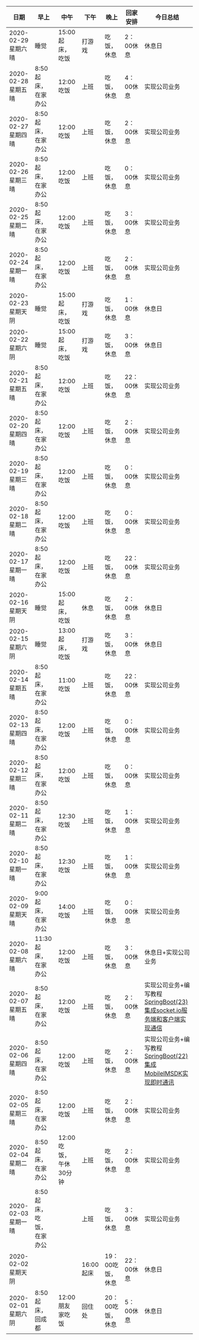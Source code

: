
| 日期 | 早上 | 中午 | 下午 | 晚上 | 回家安排 | 今日总结 |
| ------------------- | ------------------- | ------------------- | ------------------- | ------------------- | ------------------- | ------------------- |
| 2020-02-29 星期六 晴 | 睡觉 | 15:00起床，吃饭 | 打游戏 | 吃饭，休息 | 2：00休息  | 休息日 |
| 2020-02-28 星期五 晴 | 8:50起床，在家办公 | 12:00 吃饭 | 上班 | 吃饭，休息 | 4：00休息  | 实现公司业务 |
| 2020-02-27 星期四 晴 | 8:50起床，在家办公 | 12:00 吃饭 | 上班 | 吃饭，休息 | 2：00休息  | 实现公司业务 |
| 2020-02-26 星期三 晴 | 8:50起床，在家办公 | 12:00 吃饭 | 上班 | 吃饭，休息 | 0：00休息  | 实现公司业务 |
| 2020-02-25 星期二 晴 | 8:50起床，在家办公 | 12:00 吃饭 | 上班 | 吃饭，休息 | 3：00休息  | 实现公司业务 |
| 2020-02-24 星期一 晴 | 8:50起床，在家办公 | 12:00 吃饭 | 上班 | 吃饭，休息 | 2：00休息  | 实现公司业务 |
| 2020-02-23 星期天 阴 | 睡觉 | 15:00起床，吃饭 | 打游戏 | 吃饭，休息 | 1：00休息  | 休息日 |
| 2020-02-22 星期六 阴 | 睡觉 | 15:00起床，吃饭 | 打游戏 | 吃饭，休息 | 3：00休息  | 休息日 |
| 2020-02-21 星期五 晴 | 8:50起床，在家办公 | 12:00 吃饭 | 上班 | 吃饭，休息 | 22：00休息  | 实现公司业务 |
| 2020-02-20 星期四 晴 | 8:50起床，在家办公 | 12:00 吃饭 | 上班 | 吃饭，休息 | 2：00休息  | 实现公司业务 |
| 2020-02-19 星期三 晴 | 8:50起床，在家办公 | 12:00 吃饭 | 上班 | 吃饭，休息 | 0：00休息  | 实现公司业务 |
| 2020-02-18 星期二 晴 | 8:50起床，在家办公 | 12:00 吃饭 | 上班 | 吃饭，休息 | 0：00休息  | 实现公司业务 |
| 2020-02-17 星期一 晴 | 8:50起床，在家办公 | 12:00 吃饭 | 上班 | 吃饭，休息 | 22：00休息  | 实现公司业务 |
| 2020-02-16 星期天 阴 | 睡觉 | 15:00起床，吃饭 | 休息 | 吃饭，休息 | 2：00休息  | 休息日 |
| 2020-02-15 星期六 阴 | 睡觉 | 13:00起床，吃饭 | 打游戏 | 吃饭，休息 | 3：00休息  | 休息日 |
| 2020-02-14 星期五 晴 | 8:50起床，在家办公 | 11:00 吃饭 | 上班 | 吃饭，休息 | 22：00休息  | 实现公司业务 |
| 2020-02-13 星期四 晴 | 8:50起床，在家办公 | 12:00 吃饭 | 上班 | 吃饭，休息 | 0：00休息  | 实现公司业务 |
| 2020-02-12 星期三 晴 | 8:50起床，在家办公 | 12:00 吃饭 | 上班 | 吃饭，休息 | 0：00休息  | 实现公司业务 |
| 2020-02-11 星期二 晴 | 8:50起床，在家办公 | 12:30 吃饭 | 上班 | 吃饭，休息 | 1：00休息  | 实现公司业务 |
| 2020-02-10 星期一 晴 | 8:50起床，在家办公 | 12:30 吃饭 | 上班 | 吃饭，休息 | 1：00休息  | 实现公司业务 |
| 2020-02-09 星期天 晴 | 9:00起床，在家办公 | 14:00 吃饭 | 上班 | 吃饭，休息 | 0：00休息  | 实现公司业务 |
| 2020-02-08 星期六 晴 | 11:30起床，在家办公 | 12:00 吃饭 | 上班 | 吃饭，休息 | 3：00休息  | 休息日+实现公司业务 |
| 2020-02-07 星期五 晴 | 8:50起床，在家办公 | 12:00 吃饭 | 上班 | 吃饭，休息 | 2：00休息  | 实现公司业务+编写教程[SpringBoot(23) 集成socket.io服务端和客户端实现通信](https://zhengqing.blog.csdn.net/article/details/104217227) |
| 2020-02-06 星期四 晴 | 8:50起床，在家办公 | 12:00 吃饭 | 上班 | 吃饭，休息 | 2：00休息  | 实现公司业务+编写教程[SpringBoot(22) 集成MobileIMSDK实现即时通讯](https://zhengqing.blog.csdn.net/article/details/104196015) |
| 2020-02-05 星期三 晴 | 8:50起床，在家办公 | 12:00 吃饭 | 上班 | 吃饭，休息 | 2：00休息  | 实现公司业务 |
| 2020-02-04 星期二 晴 | 8:50起床，在家办公 | 12:00 吃饭，午休30分钟 | 上班 | 吃饭，休息 | 2：00休息  | 实现公司业务 |
| 2020-02-03 星期一 晴 | 8:50起床，吃饭，在家办公 |  | 上班 | 吃饭，休息 | 3：00休息  | 实现公司业务 |
| 2020-02-02 星期天 阴 |  |  | 16:00起床 | 19：00吃饭，休息 | 22：00休息  | 休息日 |
| 2020-02-01 星期六 阴 | 8:50起床，回成都 | 12:00朋友家吃饭 | 回住处 | 20：00吃饭，休息 | 5：00休息  | 休息日 |
